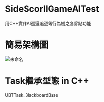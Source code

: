 # SideScorllGameAITest
用C++實作AI巡邏追逐等行為樹之各節點功能
# 簡易架構圖
![未命名](https://user-images.githubusercontent.com/105042335/171391103-9a10fdad-111a-496b-ad39-e8712225b323.png)
# Task繼承型態 in C++
UBTTask_BlackboardBase
